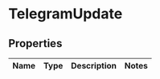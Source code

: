 

# TelegramUpdate

## Properties

Name | Type | Description | Notes
------------ | ------------- | ------------- | -------------



